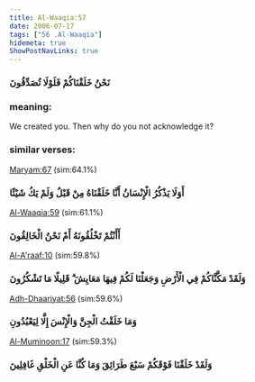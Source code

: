 ```yaml
---
title: Al-Waaqia:57
date: 2006-07-17
tags: ["56 .Al-Waaqia"]
hidemeta: true 
ShowPostNavLinks: true 
---
```

### نَحْنُ خَلَقْنَاكُمْ فَلَوْلَا تُصَدِّقُونَ
### meaning: 
We created you. Then why do you not acknowledge it?
### similar verses: 

[Maryam:67](/19/67) (sim:64.1%)

### أَوَلَا يَذْكُرُ الْإِنْسَانُ أَنَّا خَلَقْنَاهُ مِنْ قَبْلُ وَلَمْ يَكُ شَيْئًا

[Al-Waaqia:59](/56/59) (sim:61.1%)

### أَأَنْتُمْ تَخْلُقُونَهُ أَمْ نَحْنُ الْخَالِقُونَ

[Al-A'raaf:10](/7/10) (sim:59.8%)

### وَلَقَدْ مَكَّنَّاكُمْ فِي الْأَرْضِ وَجَعَلْنَا لَكُمْ فِيهَا مَعَايِشَ ۗ قَلِيلًا مَا تَشْكُرُونَ

[Adh-Dhaariyat:56](/51/56) (sim:59.6%)

### وَمَا خَلَقْتُ الْجِنَّ وَالْإِنْسَ إِلَّا لِيَعْبُدُونِ

[Al-Muminoon:17](/23/17) (sim:59.3%)

### وَلَقَدْ خَلَقْنَا فَوْقَكُمْ سَبْعَ طَرَائِقَ وَمَا كُنَّا عَنِ الْخَلْقِ غَافِلِينَ
